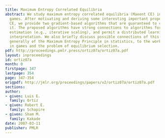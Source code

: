 ```yaml
---
title: Maximum Entropy Correlated Equilibria
abstract: We study maximum entropy correlated equilibria (Maxent CE) in multi-player
  games. After motivating and deriving some interesting important properties of Maxent
  CE, we provide two gradient-based algorithms that are guaranteed to converge to
  it. The proposed algorithms have strong connections to algorithms for statistical
  estimation (e.g., iterative scaling), and permit a distributed learning-dynamics
  interpretation. We also briefly discuss possible connections of this work, and more
  generally of the Maximum Entropy Principle in statistics, to the work on learning
  in games and the problem of equilibrium selection.
pdf: http://proceedings.pmlr.press/ortiz07a/ortiz07a.pdf
layout: inproceedings
id: ortiz07a
month: 0
firstpage: 347
lastpage: 354
page: 347-354
origpdf: http://jmlr.org/proceedings/papers/v2/ortiz07a/ortiz07a.pdf
sections: 
author:
- given: Luis E.
  family: Ortiz
- given: Robert E.
  family: Schapire
- given: Sham M.
  family: Kakade
date: 2007-03-11
publisher: PMLR
---
```

